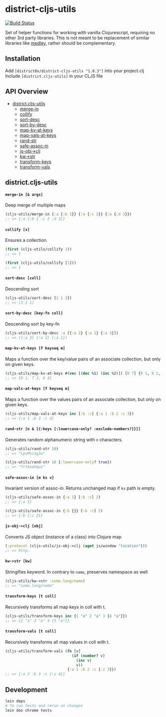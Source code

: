 # district-cljs-utils

[![Build Status](https://travis-ci.org/district0x/district-cljs-utils.svg?branch=master)](https://travis-ci.org/district0x/district-cljs-utils)


Set of helper functions for working with vanilla Clojurescript, requiring no other 3rd party libraries. This is not meant 
to be replacement of similar libraries like [medley](https://github.com/weavejester/medley), rather should be complementary.


## Installation
Add `[district0x/district-cljs-utils "1.0.3"]` into your project.clj  
Include `[district.cljs-utils]` in your CLJS file  

## API Overview
- [district.cljs-utils](#districtcljs-utils)
  - [merge-in](#merge-in)
  - [collify](#collify)
  - [sort-desc](#sort-desc)
  - [sort-by-desc](#sort-by-desc)
  - [map-kv-at-keys](#map-kv-at-keys)
  - [map-vals-at-keys](#map-vals-at-keys)
  - [rand-str](#rand-str)
  - [safe-assoc-in](#safe-assoc-in)
  - [js-obj->clj](#js-obj-clj)
  - [kw->str](#kw-str)
  - [transform-keys](#transform-keys)
  - [transform-vals](#transform-vals)
  

## district.cljs-utils

#### <a name="merge-in">`merge-in [& args]`
Deep merge of multiple maps
```clojure
(cljs-utils/merge-in {:a {:b 1}} {:a {:c 2}} {:a {:d 3}})
;; => {:a {:b 1 :c 2 :d 3}}
```

#### <a name="collify">`collify [x]`
Ensures a collection.
```clojure
(first (cljs-utils/collify 1))
;; => 1

(first (cljs-utils/collify [1]))
;; => 1
```

#### <a name="sort-desc">`sort-desc [coll]`
Descending sort
```clojure
(cljs-utils/sort-desc [2 1 3])
;; => [3 2 1]
```

#### <a name="sort-by-desc">`sort-by-desc [key-fn coll]`
Descending sort by key-fn
```clojure
(cljs-utils/sort-by-desc :a [{:a 2} {:a 1} {:a 3}])
;; => ({:a 3} {:a 2} {:a 1})
```

#### <a name="map-kv-at-keys">`map-kv-at-keys [f keyseq m]`
Maps a function over the key/value pairs of an associate collection, but only on given keys. 
```clojure
(cljs-utils/map-kv-at-keys #(vec [(dec %1) (inc %2)]) [8 7] {9 1, 8 2, 7 3})
;; => {9 1, 7 3, 6 4}
```

#### <a name="map-vals-at-keys">`map-vals-at-keys [f keyseq m]`
Maps a function over the values pairs of an associate collection, but only on given keys.
```clojure
(cljs-utils/map-vals-at-keys inc [:b :c] {:a 1 :b 2 :c 3})
;; => {:a 1 :b 3 :c 4}
```

#### <a name="rand-str">`rand-str [n & [{:keys [:lowercase-only? :exclude-numbers?]}]]`
Generates random alphanumeric string with `n` characters.
```clojure
(cljs-utils/rand-str 10)
;; => "LpvMscagIw"

(cljs-utils/rand-str 10 {:lowercase-only? true})
;; => "frtkeahqus"
```


#### <a name="safe-assoc-in">`safe-assoc-in [m ks v]`
Invariant version of assoc-in. Returns unchanged map if `ks` path is empty.
```clojure
(cljs-utils/safe-assoc-in {:a 1} [:b :c] 2)
;; => {:a 1}

(cljs-utils/safe-assoc-in {:b {}} [:b :c] 2)
;; => {:b {:c 2}}
```

#### <a name="js-obj-clj">`js-obj->clj [obj]`
Converts JS object (instance of a class) into Clojure map
```clojure
(:protocol (cljs-utils/js-obj->clj (aget js/window "location")))
;; => http:
```

#### <a name="kw-str">`kw->str [kw]`
Stringifies keyword. In contrary to `name`, preserves namespace as well
```clojure
(cljs-utils/kw->str :some.long/name)
;; => "some.long/name"
```

#### <a name="transform-keys">`transform-keys [t coll]`
Recursively transforms all map keys in coll with t.
```clojure
(cljs-utils/transform-keys inc {1 "a" 2 "a" 3 {4 "a"}})
;; => {2 "a" 3 "a" 4 {5 "a"}}
```

#### <a name="transform-vals">`transform-vals [t coll]`
Recursively transforms all map values in coll with t.
```clojure
(cljs-utils/transform-vals (fn [v]
                              (if (number? v)
                                (inc v)
                                v))
                            {:a 1 :b 2 :c {:z 3}})
;; => {:a 2 :b 3 :c {:z 4}}
```

## Development
```bash
lein deps
# To run tests and rerun on changes
lein doo chrome tests
```